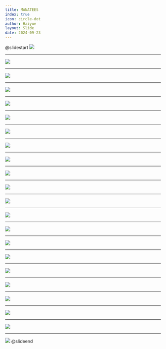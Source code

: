 ```yaml
---
title: MANATEES
index: true
icon: circle-dot
author: Haiyue
layout: Slide
date: 2024-09-23
---
```

 
@slidestart
![](https://raw.githubusercontent.com/yclord/reading/refs/heads/master/english/Level-P/MANATEES/001.webp)

---

![](https://raw.githubusercontent.com/yclord/reading/refs/heads/master/english/Level-P/MANATEES/002.webp)

---

![](https://raw.githubusercontent.com/yclord/reading/refs/heads/master/english/Level-P/MANATEES/003.webp)

---

![](https://raw.githubusercontent.com/yclord/reading/refs/heads/master/english/Level-P/MANATEES/004.webp)

---

![](https://raw.githubusercontent.com/yclord/reading/refs/heads/master/english/Level-P/MANATEES/005.webp)

---

![](https://raw.githubusercontent.com/yclord/reading/refs/heads/master/english/Level-P/MANATEES/006.webp)

---

![](https://raw.githubusercontent.com/yclord/reading/refs/heads/master/english/Level-P/MANATEES/007.webp)

---

![](https://raw.githubusercontent.com/yclord/reading/refs/heads/master/english/Level-P/MANATEES/008.webp)

---

![](https://raw.githubusercontent.com/yclord/reading/refs/heads/master/english/Level-P/MANATEES/009.webp)

---

![](https://raw.githubusercontent.com/yclord/reading/refs/heads/master/english/Level-P/MANATEES/010.webp)

---

![](https://raw.githubusercontent.com/yclord/reading/refs/heads/master/english/Level-P/MANATEES/011.webp)

---

![](https://raw.githubusercontent.com/yclord/reading/refs/heads/master/english/Level-P/MANATEES/012.webp)

---

![](https://raw.githubusercontent.com/yclord/reading/refs/heads/master/english/Level-P/MANATEES/013.webp)

---

![](https://raw.githubusercontent.com/yclord/reading/refs/heads/master/english/Level-P/MANATEES/014.webp)

---

![](https://raw.githubusercontent.com/yclord/reading/refs/heads/master/english/Level-P/MANATEES/015.webp)

---

![](https://raw.githubusercontent.com/yclord/reading/refs/heads/master/english/Level-P/MANATEES/016.webp)

---

![](https://raw.githubusercontent.com/yclord/reading/refs/heads/master/english/Level-P/MANATEES/017.webp)

---

![](https://raw.githubusercontent.com/yclord/reading/refs/heads/master/english/Level-P/MANATEES/018.webp)

---

![](https://raw.githubusercontent.com/yclord/reading/refs/heads/master/english/Level-P/MANATEES/019.webp)

---

![](https://raw.githubusercontent.com/yclord/reading/refs/heads/master/english/Level-P/MANATEES/020.webp)

---

![](https://raw.githubusercontent.com/yclord/reading/refs/heads/master/english/Level-P/MANATEES/021.webp)

---

![](https://raw.githubusercontent.com/yclord/reading/refs/heads/master/english/Level-P/MANATEES/022.webp)
@slideend